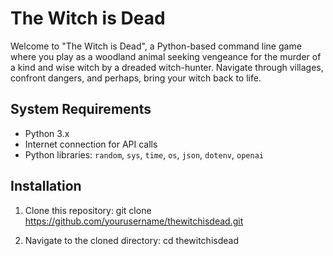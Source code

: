 # The Witch is Dead

Welcome to "The Witch is Dead", a Python-based command line game where you play as a woodland animal seeking vengeance for the murder of a kind and wise witch by a dreaded witch-hunter. Navigate through villages, confront dangers, and perhaps, bring your witch back to life.

## System Requirements

- Python 3.x
- Internet connection for API calls
- Python libraries: `random`, `sys`, `time`, `os`, `json`, `dotenv`, `openai`

## Installation

1. Clone this repository:
git clone https://github.com/yourusername/thewitchisdead.git

2. Navigate to the cloned directory:
cd thewitchisdead

